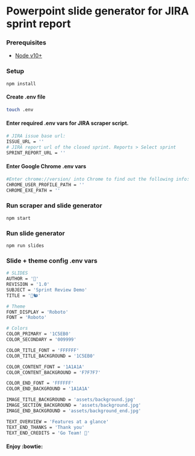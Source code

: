 # Powerpoint slide generator for JIRA sprint report

### Prerequisites

- [Node v10+](https://nodejs.org/en/)

### Setup

```shell
npm install
```

#### Create .env file

```bash
touch .env
```

#### Enter required .env vars for JIRA scraper script.

```bash
# JIRA issue base url:
ISSUE_URL = ''
# JIRA report url of the closed sprint. Reports > Select sprint
SPRINT_REPORT_URL = ''
```

#### Enter Google Chrome .env vars

```bash
#Enter chrome://version/ into Chrome to find out the following info:
CHROME_USER_PROFILE_PATH = ''
CHROME_EXE_PATH = ''
```

### Run scraper and slide generator

```shell
npm start
```

### Run slide generator

```shell
npm run slides
```

### Slide + theme config .env vars

```bash
# SLIDES
AUTHOR = '🤖'
REVISION = '1.0'
SUBJECT = 'Sprint Review Demo'
TITLE = '🍩🐿️'

# Theme
FONT_DISPLAY = 'Roboto'
FONT = 'Roboto'

# Colors
COLOR_PRIMARY = '1C5EB0'
COLOR_SECONDARY = '009999'

COLOR_TITLE_FONT = 'FFFFFF'
COLOR_TITLE_BACKGROUND = '1C5EB0'

COLOR_CONTENT_FONT = '1A1A1A'
COLOR_CONTENT_BACKGROUND = 'F7F7F7'

COLOR_END_FONT = 'FFFFFF'
COLOR_END_BACKGROUND = '1A1A1A'

IMAGE_TITLE_BACKGROUND = 'assets/background.jpg'
IMAGE_SECTION_BACKGROUND = 'assets/background.jpg'
IMAGE_END_BACKGROUND = 'assets/background_end.jpg'

TEXT_OVERVIEW = 'Features at a glance'
TEXT_END_THANKS = 'Thank you'
TEXT_END_CREDITS = 'Go Team! 👏'
```

#### Enjoy :bowtie:
